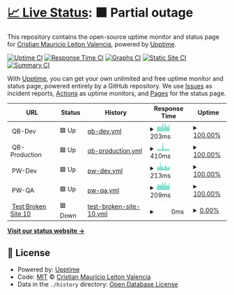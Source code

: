 # [📈 Live Status](https://crileiton.github.io/upptime-QB): <!--live status--> **🟧 Partial outage**

This repository contains the open-source uptime monitor and status page for [Cristian Mauricio Leiton Valencia](https://cristianleiton.com), powered by [Upptime](https://github.com/upptime/upptime).

[![Uptime CI](https://github.com/crileiton/upptime-QB/workflows/Uptime%20CI/badge.svg)](https://github.com/crileiton/upptime-QB/actions?query=workflow%3A%22Uptime+CI%22)
[![Response Time CI](https://github.com/crileiton/upptime-QB/workflows/Response%20Time%20CI/badge.svg)](https://github.com/crileiton/upptime-QB/actions?query=workflow%3A%22Response+Time+CI%22)
[![Graphs CI](https://github.com/crileiton/upptime-QB/workflows/Graphs%20CI/badge.svg)](https://github.com/crileiton/upptime-QB/actions?query=workflow%3A%22Graphs+CI%22)
[![Static Site CI](https://github.com/crileiton/upptime-QB/workflows/Static%20Site%20CI/badge.svg)](https://github.com/crileiton/upptime-QB/actions?query=workflow%3A%22Static+Site+CI%22)
[![Summary CI](https://github.com/crileiton/upptime-QB/workflows/Summary%20CI/badge.svg)](https://github.com/crileiton/upptime-QB/actions?query=workflow%3A%22Summary+CI%22)

With [Upptime](https://upptime.js.org), you can get your own unlimited and free uptime monitor and status page, powered entirely by a GitHub repository. We use [Issues](https://github.com/crileiton/upptime-QB/issues) as incident reports, [Actions](https://github.com/crileiton/upptime-QB/actions) as uptime monitors, and [Pages](https://crileiton.github.io/upptime-QB) for the status page.

<!--start: status pages-->
<!-- This summary is generated by Upptime (https://github.com/upptime/upptime) -->
<!-- Do not edit this manually, your changes will be overwritten -->
<!-- prettier-ignore -->
| URL | Status | History | Response Time | Uptime |
| --- | ------ | ------- | ------------- | ------ |
| <img alt="" src="https://favicons.githubusercontent.com/null" height="13"> QB-Dev | 🟩 Up | [qb-dev.yml](https://github.com/crileiton/upptime/commits/HEAD/history/qb-dev.yml) | <details><summary><img alt="Response time graph" src="./graphs/qb-dev/response-time-week.png" height="20"> 203ms</summary><br><a href="https://crileiton.github.io/upptime/history/qb-dev"><img alt="Response time 203" src="https://img.shields.io/endpoint?url=https%3A%2F%2Fraw.githubusercontent.com%2Fcrileiton%2Fupptime%2FHEAD%2Fapi%2Fqb-dev%2Fresponse-time.json"></a><br><a href="https://crileiton.github.io/upptime/history/qb-dev"><img alt="24-hour response time 267" src="https://img.shields.io/endpoint?url=https%3A%2F%2Fraw.githubusercontent.com%2Fcrileiton%2Fupptime%2FHEAD%2Fapi%2Fqb-dev%2Fresponse-time-day.json"></a><br><a href="https://crileiton.github.io/upptime/history/qb-dev"><img alt="7-day response time 203" src="https://img.shields.io/endpoint?url=https%3A%2F%2Fraw.githubusercontent.com%2Fcrileiton%2Fupptime%2FHEAD%2Fapi%2Fqb-dev%2Fresponse-time-week.json"></a><br><a href="https://crileiton.github.io/upptime/history/qb-dev"><img alt="30-day response time 203" src="https://img.shields.io/endpoint?url=https%3A%2F%2Fraw.githubusercontent.com%2Fcrileiton%2Fupptime%2FHEAD%2Fapi%2Fqb-dev%2Fresponse-time-month.json"></a><br><a href="https://crileiton.github.io/upptime/history/qb-dev"><img alt="1-year response time 203" src="https://img.shields.io/endpoint?url=https%3A%2F%2Fraw.githubusercontent.com%2Fcrileiton%2Fupptime%2FHEAD%2Fapi%2Fqb-dev%2Fresponse-time-year.json"></a></details> | <details><summary><a href="https://crileiton.github.io/upptime/history/qb-dev">100.00%</a></summary><a href="https://crileiton.github.io/upptime/history/qb-dev"><img alt="All-time uptime 100.00%" src="https://img.shields.io/endpoint?url=https%3A%2F%2Fraw.githubusercontent.com%2Fcrileiton%2Fupptime%2FHEAD%2Fapi%2Fqb-dev%2Fuptime.json"></a><br><a href="https://crileiton.github.io/upptime/history/qb-dev"><img alt="24-hour uptime 100.00%" src="https://img.shields.io/endpoint?url=https%3A%2F%2Fraw.githubusercontent.com%2Fcrileiton%2Fupptime%2FHEAD%2Fapi%2Fqb-dev%2Fuptime-day.json"></a><br><a href="https://crileiton.github.io/upptime/history/qb-dev"><img alt="7-day uptime 100.00%" src="https://img.shields.io/endpoint?url=https%3A%2F%2Fraw.githubusercontent.com%2Fcrileiton%2Fupptime%2FHEAD%2Fapi%2Fqb-dev%2Fuptime-week.json"></a><br><a href="https://crileiton.github.io/upptime/history/qb-dev"><img alt="30-day uptime 100.00%" src="https://img.shields.io/endpoint?url=https%3A%2F%2Fraw.githubusercontent.com%2Fcrileiton%2Fupptime%2FHEAD%2Fapi%2Fqb-dev%2Fuptime-month.json"></a><br><a href="https://crileiton.github.io/upptime/history/qb-dev"><img alt="1-year uptime 100.00%" src="https://img.shields.io/endpoint?url=https%3A%2F%2Fraw.githubusercontent.com%2Fcrileiton%2Fupptime%2FHEAD%2Fapi%2Fqb-dev%2Fuptime-year.json"></a></details>
| <img alt="" src="https://favicons.githubusercontent.com/null" height="13"> QB-Production | 🟩 Up | [qb-production.yml](https://github.com/crileiton/upptime/commits/HEAD/history/qb-production.yml) | <details><summary><img alt="Response time graph" src="./graphs/qb-production/response-time-week.png" height="20"> 410ms</summary><br><a href="https://crileiton.github.io/upptime/history/qb-production"><img alt="Response time 410" src="https://img.shields.io/endpoint?url=https%3A%2F%2Fraw.githubusercontent.com%2Fcrileiton%2Fupptime%2FHEAD%2Fapi%2Fqb-production%2Fresponse-time.json"></a><br><a href="https://crileiton.github.io/upptime/history/qb-production"><img alt="24-hour response time 248" src="https://img.shields.io/endpoint?url=https%3A%2F%2Fraw.githubusercontent.com%2Fcrileiton%2Fupptime%2FHEAD%2Fapi%2Fqb-production%2Fresponse-time-day.json"></a><br><a href="https://crileiton.github.io/upptime/history/qb-production"><img alt="7-day response time 410" src="https://img.shields.io/endpoint?url=https%3A%2F%2Fraw.githubusercontent.com%2Fcrileiton%2Fupptime%2FHEAD%2Fapi%2Fqb-production%2Fresponse-time-week.json"></a><br><a href="https://crileiton.github.io/upptime/history/qb-production"><img alt="30-day response time 410" src="https://img.shields.io/endpoint?url=https%3A%2F%2Fraw.githubusercontent.com%2Fcrileiton%2Fupptime%2FHEAD%2Fapi%2Fqb-production%2Fresponse-time-month.json"></a><br><a href="https://crileiton.github.io/upptime/history/qb-production"><img alt="1-year response time 410" src="https://img.shields.io/endpoint?url=https%3A%2F%2Fraw.githubusercontent.com%2Fcrileiton%2Fupptime%2FHEAD%2Fapi%2Fqb-production%2Fresponse-time-year.json"></a></details> | <details><summary><a href="https://crileiton.github.io/upptime/history/qb-production">100.00%</a></summary><a href="https://crileiton.github.io/upptime/history/qb-production"><img alt="All-time uptime 100.00%" src="https://img.shields.io/endpoint?url=https%3A%2F%2Fraw.githubusercontent.com%2Fcrileiton%2Fupptime%2FHEAD%2Fapi%2Fqb-production%2Fuptime.json"></a><br><a href="https://crileiton.github.io/upptime/history/qb-production"><img alt="24-hour uptime 100.00%" src="https://img.shields.io/endpoint?url=https%3A%2F%2Fraw.githubusercontent.com%2Fcrileiton%2Fupptime%2FHEAD%2Fapi%2Fqb-production%2Fuptime-day.json"></a><br><a href="https://crileiton.github.io/upptime/history/qb-production"><img alt="7-day uptime 100.00%" src="https://img.shields.io/endpoint?url=https%3A%2F%2Fraw.githubusercontent.com%2Fcrileiton%2Fupptime%2FHEAD%2Fapi%2Fqb-production%2Fuptime-week.json"></a><br><a href="https://crileiton.github.io/upptime/history/qb-production"><img alt="30-day uptime 100.00%" src="https://img.shields.io/endpoint?url=https%3A%2F%2Fraw.githubusercontent.com%2Fcrileiton%2Fupptime%2FHEAD%2Fapi%2Fqb-production%2Fuptime-month.json"></a><br><a href="https://crileiton.github.io/upptime/history/qb-production"><img alt="1-year uptime 100.00%" src="https://img.shields.io/endpoint?url=https%3A%2F%2Fraw.githubusercontent.com%2Fcrileiton%2Fupptime%2FHEAD%2Fapi%2Fqb-production%2Fuptime-year.json"></a></details>
| <img alt="" src="https://favicons.githubusercontent.com/null" height="13"> PW-Dev | 🟩 Up | [pw-dev.yml](https://github.com/crileiton/upptime/commits/HEAD/history/pw-dev.yml) | <details><summary><img alt="Response time graph" src="./graphs/pw-dev/response-time-week.png" height="20"> 213ms</summary><br><a href="https://crileiton.github.io/upptime/history/pw-dev"><img alt="Response time 213" src="https://img.shields.io/endpoint?url=https%3A%2F%2Fraw.githubusercontent.com%2Fcrileiton%2Fupptime%2FHEAD%2Fapi%2Fpw-dev%2Fresponse-time.json"></a><br><a href="https://crileiton.github.io/upptime/history/pw-dev"><img alt="24-hour response time 212" src="https://img.shields.io/endpoint?url=https%3A%2F%2Fraw.githubusercontent.com%2Fcrileiton%2Fupptime%2FHEAD%2Fapi%2Fpw-dev%2Fresponse-time-day.json"></a><br><a href="https://crileiton.github.io/upptime/history/pw-dev"><img alt="7-day response time 213" src="https://img.shields.io/endpoint?url=https%3A%2F%2Fraw.githubusercontent.com%2Fcrileiton%2Fupptime%2FHEAD%2Fapi%2Fpw-dev%2Fresponse-time-week.json"></a><br><a href="https://crileiton.github.io/upptime/history/pw-dev"><img alt="30-day response time 213" src="https://img.shields.io/endpoint?url=https%3A%2F%2Fraw.githubusercontent.com%2Fcrileiton%2Fupptime%2FHEAD%2Fapi%2Fpw-dev%2Fresponse-time-month.json"></a><br><a href="https://crileiton.github.io/upptime/history/pw-dev"><img alt="1-year response time 213" src="https://img.shields.io/endpoint?url=https%3A%2F%2Fraw.githubusercontent.com%2Fcrileiton%2Fupptime%2FHEAD%2Fapi%2Fpw-dev%2Fresponse-time-year.json"></a></details> | <details><summary><a href="https://crileiton.github.io/upptime/history/pw-dev">100.00%</a></summary><a href="https://crileiton.github.io/upptime/history/pw-dev"><img alt="All-time uptime 100.00%" src="https://img.shields.io/endpoint?url=https%3A%2F%2Fraw.githubusercontent.com%2Fcrileiton%2Fupptime%2FHEAD%2Fapi%2Fpw-dev%2Fuptime.json"></a><br><a href="https://crileiton.github.io/upptime/history/pw-dev"><img alt="24-hour uptime 100.00%" src="https://img.shields.io/endpoint?url=https%3A%2F%2Fraw.githubusercontent.com%2Fcrileiton%2Fupptime%2FHEAD%2Fapi%2Fpw-dev%2Fuptime-day.json"></a><br><a href="https://crileiton.github.io/upptime/history/pw-dev"><img alt="7-day uptime 100.00%" src="https://img.shields.io/endpoint?url=https%3A%2F%2Fraw.githubusercontent.com%2Fcrileiton%2Fupptime%2FHEAD%2Fapi%2Fpw-dev%2Fuptime-week.json"></a><br><a href="https://crileiton.github.io/upptime/history/pw-dev"><img alt="30-day uptime 100.00%" src="https://img.shields.io/endpoint?url=https%3A%2F%2Fraw.githubusercontent.com%2Fcrileiton%2Fupptime%2FHEAD%2Fapi%2Fpw-dev%2Fuptime-month.json"></a><br><a href="https://crileiton.github.io/upptime/history/pw-dev"><img alt="1-year uptime 100.00%" src="https://img.shields.io/endpoint?url=https%3A%2F%2Fraw.githubusercontent.com%2Fcrileiton%2Fupptime%2FHEAD%2Fapi%2Fpw-dev%2Fuptime-year.json"></a></details>
| <img alt="" src="https://favicons.githubusercontent.com/null" height="13"> PW-QA | 🟩 Up | [pw-qa.yml](https://github.com/crileiton/upptime/commits/HEAD/history/pw-qa.yml) | <details><summary><img alt="Response time graph" src="./graphs/pw-qa/response-time-week.png" height="20"> 209ms</summary><br><a href="https://crileiton.github.io/upptime/history/pw-qa"><img alt="Response time 209" src="https://img.shields.io/endpoint?url=https%3A%2F%2Fraw.githubusercontent.com%2Fcrileiton%2Fupptime%2FHEAD%2Fapi%2Fpw-qa%2Fresponse-time.json"></a><br><a href="https://crileiton.github.io/upptime/history/pw-qa"><img alt="24-hour response time 239" src="https://img.shields.io/endpoint?url=https%3A%2F%2Fraw.githubusercontent.com%2Fcrileiton%2Fupptime%2FHEAD%2Fapi%2Fpw-qa%2Fresponse-time-day.json"></a><br><a href="https://crileiton.github.io/upptime/history/pw-qa"><img alt="7-day response time 209" src="https://img.shields.io/endpoint?url=https%3A%2F%2Fraw.githubusercontent.com%2Fcrileiton%2Fupptime%2FHEAD%2Fapi%2Fpw-qa%2Fresponse-time-week.json"></a><br><a href="https://crileiton.github.io/upptime/history/pw-qa"><img alt="30-day response time 209" src="https://img.shields.io/endpoint?url=https%3A%2F%2Fraw.githubusercontent.com%2Fcrileiton%2Fupptime%2FHEAD%2Fapi%2Fpw-qa%2Fresponse-time-month.json"></a><br><a href="https://crileiton.github.io/upptime/history/pw-qa"><img alt="1-year response time 209" src="https://img.shields.io/endpoint?url=https%3A%2F%2Fraw.githubusercontent.com%2Fcrileiton%2Fupptime%2FHEAD%2Fapi%2Fpw-qa%2Fresponse-time-year.json"></a></details> | <details><summary><a href="https://crileiton.github.io/upptime/history/pw-qa">100.00%</a></summary><a href="https://crileiton.github.io/upptime/history/pw-qa"><img alt="All-time uptime 100.00%" src="https://img.shields.io/endpoint?url=https%3A%2F%2Fraw.githubusercontent.com%2Fcrileiton%2Fupptime%2FHEAD%2Fapi%2Fpw-qa%2Fuptime.json"></a><br><a href="https://crileiton.github.io/upptime/history/pw-qa"><img alt="24-hour uptime 100.00%" src="https://img.shields.io/endpoint?url=https%3A%2F%2Fraw.githubusercontent.com%2Fcrileiton%2Fupptime%2FHEAD%2Fapi%2Fpw-qa%2Fuptime-day.json"></a><br><a href="https://crileiton.github.io/upptime/history/pw-qa"><img alt="7-day uptime 100.00%" src="https://img.shields.io/endpoint?url=https%3A%2F%2Fraw.githubusercontent.com%2Fcrileiton%2Fupptime%2FHEAD%2Fapi%2Fpw-qa%2Fuptime-week.json"></a><br><a href="https://crileiton.github.io/upptime/history/pw-qa"><img alt="30-day uptime 100.00%" src="https://img.shields.io/endpoint?url=https%3A%2F%2Fraw.githubusercontent.com%2Fcrileiton%2Fupptime%2FHEAD%2Fapi%2Fpw-qa%2Fuptime-month.json"></a><br><a href="https://crileiton.github.io/upptime/history/pw-qa"><img alt="1-year uptime 100.00%" src="https://img.shields.io/endpoint?url=https%3A%2F%2Fraw.githubusercontent.com%2Fcrileiton%2Fupptime%2FHEAD%2Fapi%2Fpw-qa%2Fuptime-year.json"></a></details>
| <img alt="" src="https://favicons.githubusercontent.com/cdqqqssnnnosasan.com" height="13"> [Test Broken Site 10](https://cdqqqssnnnosasan.com) | 🟥 Down | [test-broken-site-10.yml](https://github.com/crileiton/upptime/commits/HEAD/history/test-broken-site-10.yml) | <details><summary><img alt="Response time graph" src="./graphs/test-broken-site-10/response-time-week.png" height="20"> 0ms</summary><br><a href="https://crileiton.github.io/upptime/history/test-broken-site-10"><img alt="Response time 0" src="https://img.shields.io/endpoint?url=https%3A%2F%2Fraw.githubusercontent.com%2Fcrileiton%2Fupptime%2FHEAD%2Fapi%2Ftest-broken-site-10%2Fresponse-time.json"></a><br><a href="https://crileiton.github.io/upptime/history/test-broken-site-10"><img alt="24-hour response time 0" src="https://img.shields.io/endpoint?url=https%3A%2F%2Fraw.githubusercontent.com%2Fcrileiton%2Fupptime%2FHEAD%2Fapi%2Ftest-broken-site-10%2Fresponse-time-day.json"></a><br><a href="https://crileiton.github.io/upptime/history/test-broken-site-10"><img alt="7-day response time 0" src="https://img.shields.io/endpoint?url=https%3A%2F%2Fraw.githubusercontent.com%2Fcrileiton%2Fupptime%2FHEAD%2Fapi%2Ftest-broken-site-10%2Fresponse-time-week.json"></a><br><a href="https://crileiton.github.io/upptime/history/test-broken-site-10"><img alt="30-day response time 0" src="https://img.shields.io/endpoint?url=https%3A%2F%2Fraw.githubusercontent.com%2Fcrileiton%2Fupptime%2FHEAD%2Fapi%2Ftest-broken-site-10%2Fresponse-time-month.json"></a><br><a href="https://crileiton.github.io/upptime/history/test-broken-site-10"><img alt="1-year response time 0" src="https://img.shields.io/endpoint?url=https%3A%2F%2Fraw.githubusercontent.com%2Fcrileiton%2Fupptime%2FHEAD%2Fapi%2Ftest-broken-site-10%2Fresponse-time-year.json"></a></details> | <details><summary><a href="https://crileiton.github.io/upptime/history/test-broken-site-10">0.00%</a></summary><a href="https://crileiton.github.io/upptime/history/test-broken-site-10"><img alt="All-time uptime 0.00%" src="https://img.shields.io/endpoint?url=https%3A%2F%2Fraw.githubusercontent.com%2Fcrileiton%2Fupptime%2FHEAD%2Fapi%2Ftest-broken-site-10%2Fuptime.json"></a><br><a href="https://crileiton.github.io/upptime/history/test-broken-site-10"><img alt="24-hour uptime 0.00%" src="https://img.shields.io/endpoint?url=https%3A%2F%2Fraw.githubusercontent.com%2Fcrileiton%2Fupptime%2FHEAD%2Fapi%2Ftest-broken-site-10%2Fuptime-day.json"></a><br><a href="https://crileiton.github.io/upptime/history/test-broken-site-10"><img alt="7-day uptime 0.00%" src="https://img.shields.io/endpoint?url=https%3A%2F%2Fraw.githubusercontent.com%2Fcrileiton%2Fupptime%2FHEAD%2Fapi%2Ftest-broken-site-10%2Fuptime-week.json"></a><br><a href="https://crileiton.github.io/upptime/history/test-broken-site-10"><img alt="30-day uptime 0.00%" src="https://img.shields.io/endpoint?url=https%3A%2F%2Fraw.githubusercontent.com%2Fcrileiton%2Fupptime%2FHEAD%2Fapi%2Ftest-broken-site-10%2Fuptime-month.json"></a><br><a href="https://crileiton.github.io/upptime/history/test-broken-site-10"><img alt="1-year uptime 0.00%" src="https://img.shields.io/endpoint?url=https%3A%2F%2Fraw.githubusercontent.com%2Fcrileiton%2Fupptime%2FHEAD%2Fapi%2Ftest-broken-site-10%2Fuptime-year.json"></a></details>

<!--end: status pages-->

[**Visit our status website →**](https://crileiton.github.io/upptime-QB)

## 📄 License

- Powered by: [Upptime](https://github.com/upptime/upptime)
- Code: [MIT](./LICENSE) © [Cristian Mauricio Leiton Valencia](https://cristianleiton.com)
- Data in the `./history` directory: [Open Database License](https://opendatacommons.org/licenses/odbl/1-0/)
